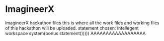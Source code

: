 # ImagineerX
ImagineerX hackathon files
this is where all the work files and working files of this hackathon will be uploaded.
statement chosen: intellegent workspace system(bonus statement)))))) AAAAAAAAAAAAAAAAAA